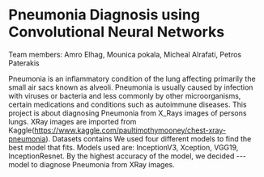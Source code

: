 # Pneumonia Diagnosis using Convolutional Neural Networks

Team members: Amro Elhag, Mounica pokala, Micheal Alrafati, Petros Paterakis

Pneumonia is an inflammatory condition of the lung affecting primarily the small air sacs known as alveoli. Pneumonia is 
usually caused by infection with viruses or bacteria and less commonly by other microorganisms, certain medications and conditions such as autoimmune diseases. 
This project is about diagnosing Pneumonia from X_Rays images of persons lungs. XRay images are imported from 
Kaggle(https://www.kaggle.com/paultimothymooney/chest-xray-pneumonia). Datasets contains 
We used four different models to find the best model that fits. 
Models used are: InceptionV3, Xception, VGG19, InceptionResnet.
By the highest accuracy of the model, we decided --- model to diagnose Pneumonia from XRay images.


